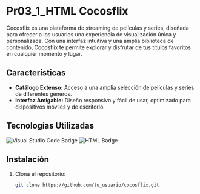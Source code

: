# Pr03_1_HTML Cocosflix

Cocosflix es una plataforma de streaming de películas y series, diseñada para ofrecer a los usuarios una experiencia de visualización única y personalizada. Con una interfaz intuitiva y una amplia biblioteca de contenido, Cocosflix te permite explorar y disfrutar de tus títulos favoritos en cualquier momento y lugar.

## Características

- **Catálogo Extenso:** Acceso a una amplia selección de películas y series de diferentes géneros.
- **Interfaz Amigable:** Diseño responsivo y fácil de usar, optimizado para dispositivos móviles y de escritorio.

## Tecnologías Utilizadas

![Visual Studio Code Badge](https://img.shields.io/badge/Visual_Studio_Code-0078D4?style=for-the-badge&logo=visual%20studio%20code&logoColor=white)
![HTML Badge](https://img.shields.io/badge/HTML5-E34F26?style=for-the-badge&logo=html5&logoColor=white)

## Instalación

1. Clona el repositorio:
   
   ```bash
   git clone https://github.com/tu_usuario/cocosflix.git
